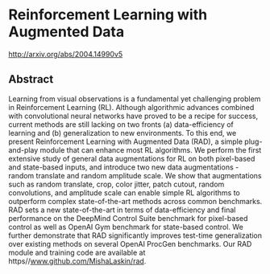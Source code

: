 # Reinforcement Learning with Augmented Data
http://arxiv.org/abs/2004.14990v5
## Abstract
Learning from visual observations is a fundamental yet challenging problem in Reinforcement Learning (RL). Although algorithmic advances combined with convolutional neural networks have proved to be a recipe for success, current methods are still lacking on two fronts (a) data-efficiency of learning and (b) generalization to new environments. To this end, we present Reinforcement Learning with Augmented Data (RAD), a simple plug-and-play module that can enhance most RL algorithms. We perform the first extensive study of general data augmentations for RL on both pixel-based and state-based inputs, and introduce two new data augmentations - random translate and random amplitude scale. We show that augmentations such as random translate, crop, color jitter, patch cutout, random convolutions, and amplitude scale can enable simple RL algorithms to outperform complex state-of-the-art methods across common benchmarks. RAD sets a new state-of-the-art in terms of data-efficiency and final performance on the DeepMind Control Suite benchmark for pixel-based control as well as OpenAI Gym benchmark for state-based control. We further demonstrate that RAD significantly improves test-time generalization over existing methods on several OpenAI ProcGen benchmarks. Our RAD module and training code are available at https//www.github.com/MishaLaskin/rad.